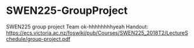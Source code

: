 # SWEN225-GroupProject

SWEN225 group project
Team ok-hhhhhhhhyeah
Handout: https://ecs.victoria.ac.nz/foswiki/pub/Courses/SWEN225_2018T2/LectureSchedule/group-project.pdf
